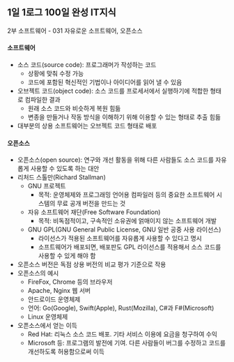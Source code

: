 ## 1일 1로그 100일 완성 IT지식

2부 소프트웨어 - 031 자유로운 소프트웨어, 오픈소스

#### 소프트웨어

- 소스 코드(source code): 프로그래머가 작성하는 코드
  - 상황에 맞춰 수정 가능
  - 코드에 포함된 혁신적인 기법이나 아이디어를 읽어 낼 수 있음
- 오브젝트 코드(object code): 소스 코드를 프로세서에서 실행하기에 적합한 형태로 컴파일한 결과
  - 원래 소스 코드와 비슷하게 복원 힘듦
  - 변종을 만들거나 작동 방식을 이해하기 위해 이용할 수 있는 형태로 추출 힘듦
- 대부분의 상용 소프트웨어는 오브젝트 코드 형태로 배포

#### 오픈소스
- 오픈소스(open source): 연구와 개선 활동을 위해 다른 사람들도 소스 코드를 자유롭게 사용할 수 있도록 하는 대안
- 리처드 스톨만(Richard Stallman)
  - GNU 프로젝트
    - 목적: 운영체제와 프로그래밍 언어용 컴파일러 등의 중요한 소프트웨어 시스템의 무료 공개 버전을 만드는 것
  - 자유 소프트웨어 재단(Free Software Foundation)
    - 목적: 비독점적이고, 구속적인 소유권에 얽매이지 않는 소프트웨어 개발
  - GNU GPL(GNU General Public License, GNU 일반 공중 사용 라이선스)
    - 라이선스가 적용된 소프트웨어를 자유롭게 사용할 수 있다고 명시
    - 소프트웨어가 배포되면, 배포판도 GPL 라이선스를 적용해서 소스 코드를 사용할 수 있게 해야 함
- 오픈소스 버전은 독점 상용 버전의 비교 평가 기준으로 작용
- 오픈소스의 예시
  - FireFox, Chrome 등의 브라우저
  - Apache, Nginx 웹 서버
  - 안드로이드 운영체제
  - 언어: Go(Google), Swift(Apple), Rust(Mozilla), C#과 F#(Microsoft)
  - Linux 운영체제
- 오픈소스에서 얻는 이득
  - Red Hat: 리눅스 소스 코드 배포. 기타 서비스 이용에 요금을 청구하여 수익
  - Microsoft 등: 프로그램의 발전에 기여. 다른 사람들이 버그를 수정하고 코드를 개선하도록 허용함으로써 이득
